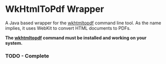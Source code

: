 WkHtmlToPdf Wrapper
=========

A Java based wrapper for the [wkhtmltopdf](http://wkhtmltopdf.org/) command line tool. As the name implies, it uses WebKit to convert HTML documents to PDFs.

**The [wkhtmltopdf](http://wkhtmltopdf.org/) command must be installed and working on your system.**

### TODO - Complete
